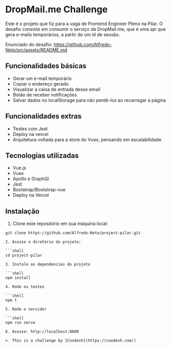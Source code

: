 # DropMail.me Challenge

Este é o projeto que fiz para a vaga de Frontend Engineer Pleno na Pilar.
O desafio consiste em consumir o serviço da DropMail.me, que é uma api que gera e-mails temporários, a partir de um id de sessão.

Enunciado do desafio: https://github.com/Alfredo-Neto/src/assets/README.md

## Funcionalidades básicas

- Gerar um e-mail temporário
- Copiar o endereço gerado
- Visualizar a caixa de entrada desse email
- Botão de receber notificações
- Salvar dados no localStorage para não perdê-los ao recarregar a página

## Funcionalidades extras

- Testes com Jest
- Deploy na vercel
- Arquitetura voltada para a store do Vuex, pensando em escalabilidade

## Tecnologias utilizadas

- Vue.js
- Vuex
- Apollo e GraphQl
- Jest
- Bootstrap/Bootstrap-vue
- Deploy na Vercel

## Instalação

1. Clone este repositório em sua máquina local:

```shell
git clone https://github.com/Alfredo-Neto/project-pilar.git

2. Acesse o diretório do projeto:

```shell
cd project-pilar

3. Instale as dependencias do projeto

```shell
npm install

4. Rode os testes

```shell
npm t

5. Rode o servidor

```shell
npm run serve

6. Acesse: http://localhost:8080

>  This is a challenge by [Coodesh](https://coodesh.com/)

